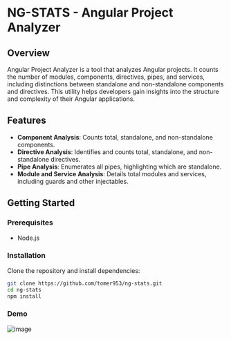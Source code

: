 # NG-STATS - Angular Project Analyzer

## Overview

Angular Project Analyzer is a tool that analyzes Angular projects. It counts the number of modules, components, directives, pipes, and services, including distinctions between standalone and non-standalone components and directives. This utility helps developers gain insights into the structure and complexity of their Angular applications.

## Features

- **Component Analysis**: Counts total, standalone, and non-standalone components.
- **Directive Analysis**: Identifies and counts total, standalone, and non-standalone directives.
- **Pipe Analysis**: Enumerates all pipes, highlighting which are standalone.
- **Module and Service Analysis**: Details total modules and services, including guards and other injectables.

## Getting Started

### Prerequisites
- Node.js

### Installation

Clone the repository and install dependencies:

```bash
git clone https://github.com/tomer953/ng-stats.git
cd ng-stats
npm install
```

### Demo

![image](https://github.com/tomer953/ng-stats/assets/1807493/04518537-9560-4c3b-ae6f-d5a7de42b8de)

